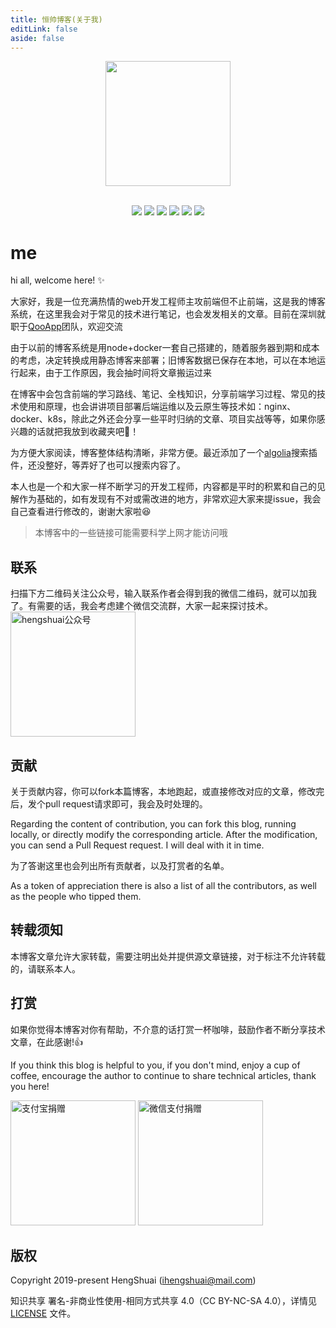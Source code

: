 ```yaml
---
title: 恒帅博客(关于我)
editLink: false
aside: false
---
```


<div align="center">
  <a href="https://github.com/ihengshuai" target="_blank" style="display: inline-block;">
    <img
      width="200"
      height="200"
      src="https://ihengshuai-demo1.oss-cn-beijing.aliyuncs.com/logo.png"
    />
  </a>

  <br />
  <br />

  <p style="text-align: center;" align="center">
    <img style="display: inline;" src="https://img.shields.io/github/last-commit/ihengshuai/blog.svg"/>
    <img style="display: inline;" src="https://img.shields.io/badge/code_style-standard-brightgreen.svg"/>
    <img style="display: inline;" src="https://img.shields.io/github/issues/ihengshuai/blog.svg"/>
    <img style="display: inline;" src="https://img.shields.io/github/forks/ihengshuai/blog.svg"/>
    <img style="display: inline;" src="https://img.shields.io/github/stars/ihengshuai/blog.svg"/>
    <img style="display: inline;" src="https://img.shields.io/maintenance/yes/2019.svg"/>
  </p>
</div>

# me

hi all, welcome here! :sparkles:

大家好，我是一位充满热情的web开发工程师主攻前端但不止前端，这是我的博客系统，在这里我会对于常见的技术进行笔记，也会发发相关的文章。目前在深圳就职于[QooApp](https://www.qoo-app.com)团队，欢迎交流

由于以前的博客系统是用node+docker一套自己搭建的，随着服务器到期和成本的考虑，决定转换成用静态博客来部署；旧博客数据已保存在本地，可以在本地运行起来，由于工作原因，我会抽时间将文章搬运过来

在博客中会包含前端的学习路线、笔记、全栈知识，分享前端学习过程、常见的技术使用和原理，也会讲讲项目部署后端运维以及云原生等技术如：nginx、docker、k8s，除此之外还会分享一些平时归纳的文章、项目实战等等，如果你感兴趣的话就把我放到收藏夹吧:briefcase:！

为方便大家阅读，博客整体结构清晰，非常方便。最近添加了一个[algolia](https://www.algolia.com)搜索插件，还没整好，等弄好了也可以搜索内容了。

本人也是一个和大家一样不断学习的开发工程师，内容都是平时的积累和自己的见解作为基础的，如有发现有不对或需改进的地方，非常欢迎大家来提issue，我会自己查看进行修改的，谢谢大家啦:satisfied:

>本博客中的一些链接可能需要科学上网才能访问哦

## 联系
扫描下方二维码关注公众号，输入联系作者会得到我的微信二维码，就可以加我了。有需要的话，我会考虑建个微信交流群，大家一起来探讨技术。
<img src="https://ihengshuai-demo1.oss-cn-beijing.aliyuncs.com/005HV6Avgy1h7t9nb6in9j3076076glx.jpg" alt="hengshuai公众号" width=200>

## 贡献
关于贡献内容，你可以fork本篇博客，本地跑起，或直接修改对应的文章，修改完后，发个pull request请求即可，我会及时处理的。

Regarding the content of contribution, you can fork this blog, running locally, or directly modify the corresponding article. After the modification, you can send a Pull Request request. I will deal with it in time.

为了答谢这里也会列出所有贡献者，以及打赏者的名单。

As a token of appreciation there is also a list of all the contributors, as well as the people who tipped them.

## 转载须知
本博客文章允许大家转载，需要注明出处并提供源文章链接，对于标注不允许转载的，请联系本人。

## 打赏
如果你觉得本博客对你有帮助，不介意的话打赏一杯咖啡，鼓励作者不断分享技术文章，在此感谢!:thumbsup:

If you think this blog is helpful to you, if you don't mind, enjoy a cup of coffee, encourage the author to continue to share technical articles, thank you here!

<div class="sm-center">
<img style="display:inline" src="https://ihengshuai-demo1.oss-cn-beijing.aliyuncs.com/005HV6Avgy1h72anu40usj30dw0dw40j.jpg" width=200 alt="支付宝捐赠">
<img style="display:inline" src="https://ihengshuai-demo1.oss-cn-beijing.aliyuncs.com/005HV6Avgy1h72ap99ym1j30b40b4abq.jpg" width=200 alt="微信支付捐赠">
</div>

## 版权
Copyright 2019-present HengShuai ([ihengshuai@mail.com](mailto:wsm_1105@163.com))

知识共享 署名-非商业性使用-相同方式共享 4.0（CC BY-NC-SA 4.0），详情见 [LICENSE](https://github.com/ihengshuai/blog/blob/main/LICENSE) 文件。

<Gitalk />